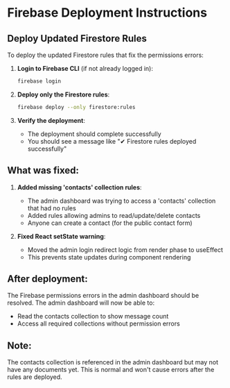 # Firebase Deployment Instructions

## Deploy Updated Firestore Rules

To deploy the updated Firestore rules that fix the permissions errors:

1. **Login to Firebase CLI** (if not already logged in):
   ```bash
   firebase login
   ```

2. **Deploy only the Firestore rules**:
   ```bash
   firebase deploy --only firestore:rules
   ```

3. **Verify the deployment**:
   - The deployment should complete successfully
   - You should see a message like "✔ Firestore rules deployed successfully"

## What was fixed:

1. **Added missing 'contacts' collection rules**:
   - The admin dashboard was trying to access a 'contacts' collection that had no rules
   - Added rules allowing admins to read/update/delete contacts
   - Anyone can create a contact (for the public contact form)

2. **Fixed React setState warning**:
   - Moved the admin login redirect logic from render phase to useEffect
   - This prevents state updates during component rendering

## After deployment:

The Firebase permissions errors in the admin dashboard should be resolved. The admin dashboard will now be able to:
- Read the contacts collection to show message count
- Access all required collections without permission errors

## Note:

The contacts collection is referenced in the admin dashboard but may not have any documents yet. This is normal and won't cause errors after the rules are deployed.